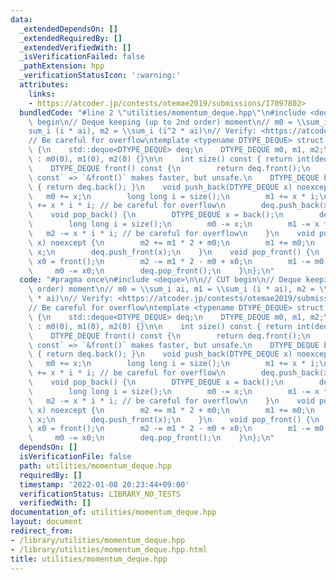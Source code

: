 ```yaml
---
data:
  _extendedDependsOn: []
  _extendedRequiredBy: []
  _extendedVerifiedWith: []
  _isVerificationFailed: false
  _pathExtension: hpp
  _verificationStatusIcon: ':warning:'
  attributes:
    links:
    - https://atcoder.jp/contests/otemae2019/submissions/17097802>
  bundledCode: "#line 2 \"utilities/momentum_deque.hpp\"\n#include <deque>\n\n// CUT\
    \ begin\n// Deque keeping (up to 2nd order) moment\n// m0 = \\sum_i ai, m1 = \\\
    sum_i (i * ai), m2 = \\sum_i (i^2 * ai)\n// Verify: <https://atcoder.jp/contests/otemae2019/submissions/17097802>\n\
    // Be careful for overflow\ntemplate <typename DTYPE_DEQUE> struct deque_momentum\
    \ {\n    std::deque<DTYPE_DEQUE> deq;\n    DTYPE_DEQUE m0, m1, m2;\n    deque_momentum()\
    \ : m0(0), m1(0), m2(0) {}\n\n    int size() const { return int(deq.size()); }\n\
    \    DTYPE_DEQUE front() const {\n        return deq.front();\n    } // `front()\
    \ const` => `&front()` makes faster, but unsafe.\n    DTYPE_DEQUE back() const\
    \ { return deq.back(); }\n    void push_back(DTYPE_DEQUE x) noexcept {\n     \
    \   m0 += x;\n        long long i = size();\n        m1 += x * i;\n        m2\
    \ += x * i * i; // be careful for overflow\n        deq.push_back(x);\n    }\n\
    \    void pop_back() {\n        DTYPE_DEQUE x = back();\n        deq.pop_back();\n\
    \        long long i = size();\n        m0 -= x;\n        m1 -= x * i;\n     \
    \   m2 -= x * i * i; // be careful for overflow\n    }\n    void push_front(DTYPE_DEQUE\
    \ x) noexcept {\n        m2 += m1 * 2 + m0;\n        m1 += m0;\n        m0 +=\
    \ x;\n        deq.push_front(x);\n    }\n    void pop_front() {\n        DTYPE_DEQUE\
    \ x0 = front();\n        m2 -= m1 * 2 - m0 + x0;\n        m1 -= m0 - x0;\n   \
    \     m0 -= x0;\n        deq.pop_front();\n    }\n};\n"
  code: "#pragma once\n#include <deque>\n\n// CUT begin\n// Deque keeping (up to 2nd\
    \ order) moment\n// m0 = \\sum_i ai, m1 = \\sum_i (i * ai), m2 = \\sum_i (i^2\
    \ * ai)\n// Verify: <https://atcoder.jp/contests/otemae2019/submissions/17097802>\n\
    // Be careful for overflow\ntemplate <typename DTYPE_DEQUE> struct deque_momentum\
    \ {\n    std::deque<DTYPE_DEQUE> deq;\n    DTYPE_DEQUE m0, m1, m2;\n    deque_momentum()\
    \ : m0(0), m1(0), m2(0) {}\n\n    int size() const { return int(deq.size()); }\n\
    \    DTYPE_DEQUE front() const {\n        return deq.front();\n    } // `front()\
    \ const` => `&front()` makes faster, but unsafe.\n    DTYPE_DEQUE back() const\
    \ { return deq.back(); }\n    void push_back(DTYPE_DEQUE x) noexcept {\n     \
    \   m0 += x;\n        long long i = size();\n        m1 += x * i;\n        m2\
    \ += x * i * i; // be careful for overflow\n        deq.push_back(x);\n    }\n\
    \    void pop_back() {\n        DTYPE_DEQUE x = back();\n        deq.pop_back();\n\
    \        long long i = size();\n        m0 -= x;\n        m1 -= x * i;\n     \
    \   m2 -= x * i * i; // be careful for overflow\n    }\n    void push_front(DTYPE_DEQUE\
    \ x) noexcept {\n        m2 += m1 * 2 + m0;\n        m1 += m0;\n        m0 +=\
    \ x;\n        deq.push_front(x);\n    }\n    void pop_front() {\n        DTYPE_DEQUE\
    \ x0 = front();\n        m2 -= m1 * 2 - m0 + x0;\n        m1 -= m0 - x0;\n   \
    \     m0 -= x0;\n        deq.pop_front();\n    }\n};\n"
  dependsOn: []
  isVerificationFile: false
  path: utilities/momentum_deque.hpp
  requiredBy: []
  timestamp: '2022-01-08 20:23:44+09:00'
  verificationStatus: LIBRARY_NO_TESTS
  verifiedWith: []
documentation_of: utilities/momentum_deque.hpp
layout: document
redirect_from:
- /library/utilities/momentum_deque.hpp
- /library/utilities/momentum_deque.hpp.html
title: utilities/momentum_deque.hpp
---
```

